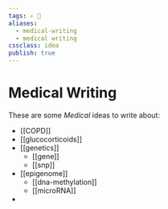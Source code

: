 ```yaml
---
tags: ✍️ 📒
aliases: 
  - medical-writing
  - medical writing
cssclass: idea
publish: true
---
```

# Medical Writing
These are some _Medical_ ideas to write about:
- [[COPD]]
- [[glucocorticoids]]
- [[genetics]]
  - [[gene]]
  - [[snp]]
- [[epigenome]]
  - [[dna-methylation]]
  - [[microRNA]]
- 